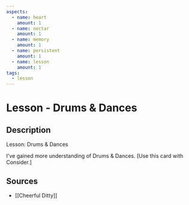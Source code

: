 ```yaml
---
aspects: 
  - name: heart
    amount: 1
  - name: nectar
    amount: 1
  - name: memory
    amount: 1
  - name: persistent
    amount: 1
  - name: lesson
    amount: 1
tags:
  - lesson
---
```


# Lesson - Drums & Dances

## Description
Lesson: Drums & Dances

I've gained more understanding of Drums & Dances. [Use this card with Consider.]
## Sources
- [[Cheerful Ditty]]
